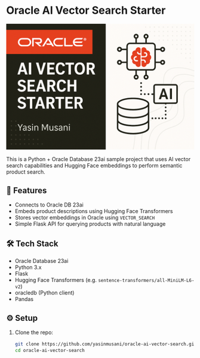 # Oracle AI Vector Search Starter

![Oracle AI Vector Search](OracleAIVectorSearchStarter_Cover.png)

This is a Python + Oracle Database 23ai sample project that uses AI vector search capabilities and Hugging Face embeddings to perform semantic product search.

## 🔧 Features

- Connects to Oracle DB 23ai
- Embeds product descriptions using Hugging Face Transformers
- Stores vector embeddings in Oracle using `VECTOR_SEARCH`
- Simple Flask API for querying products with natural language

## 🛠 Tech Stack

- Oracle Database 23ai
- Python 3.x
- Flask
- Hugging Face Transformers (e.g. `sentence-transformers/all-MiniLM-L6-v2`)
- oracledb (Python client)
- Pandas

## ⚙️ Setup

1. Clone the repo:
   ```bash
   git clone https://github.com/yasinmusani/oracle-ai-vector-search.git
   cd oracle-ai-vector-search
